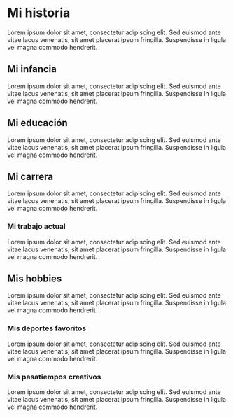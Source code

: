 # Mi historia

Lorem ipsum dolor sit amet, consectetur adipiscing elit. Sed euismod ante vitae lacus venenatis, sit amet placerat ipsum fringilla. Suspendisse in ligula vel magna commodo hendrerit. 

## Mi infancia

Lorem ipsum dolor sit amet, consectetur adipiscing elit. Sed euismod ante vitae lacus venenatis, sit amet placerat ipsum fringilla. Suspendisse in ligula vel magna commodo hendrerit. 

## Mi educación

Lorem ipsum dolor sit amet, consectetur adipiscing elit. Sed euismod ante vitae lacus venenatis, sit amet placerat ipsum fringilla. Suspendisse in ligula vel magna commodo hendrerit. 

## Mi carrera

Lorem ipsum dolor sit amet, consectetur adipiscing elit. Sed euismod ante vitae lacus venenatis, sit amet placerat ipsum fringilla. Suspendisse in ligula vel magna commodo hendrerit. 

### Mi trabajo actual

Lorem ipsum dolor sit amet, consectetur adipiscing elit. Sed euismod ante vitae lacus venenatis, sit amet placerat ipsum fringilla. Suspendisse in ligula vel magna commodo hendrerit. 

## Mis hobbies

Lorem ipsum dolor sit amet, consectetur adipiscing elit. Sed euismod ante vitae lacus venenatis, sit amet placerat ipsum fringilla. Suspendisse in ligula vel magna commodo hendrerit. 

### Mis deportes favoritos

Lorem ipsum dolor sit amet, consectetur adipiscing elit. Sed euismod ante vitae lacus venenatis, sit amet placerat ipsum fringilla. Suspendisse in ligula vel magna commodo hendrerit. 

### Mis pasatiempos creativos

Lorem ipsum dolor sit amet, consectetur adipiscing elit. Sed euismod ante vitae lacus venenatis, sit amet placerat ipsum fringilla. Suspendisse in ligula vel magna commodo hendrerit. 
